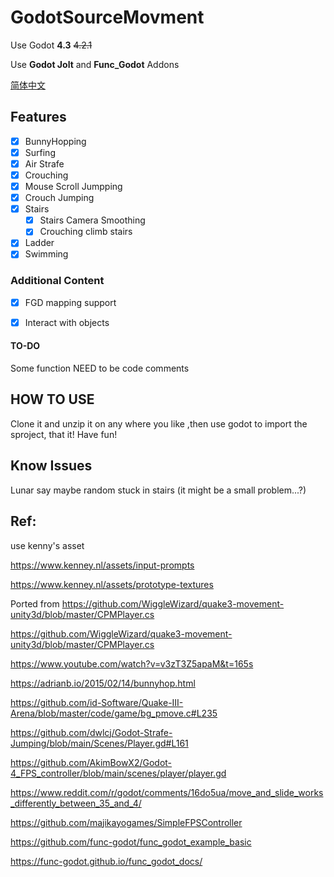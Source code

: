 # GodotSourceMovment

Use Godot __4.3__  ~~4.2.1~~ 

Use __Godot Jolt__ and __Func_Godot__  Addons

[简体中文](README.zh_CN.md)

## Features

- [x] BunnyHopping
- [x] Surfing
- [x] Air Strafe
- [x] Crouching
- [x] Mouse Scroll Jumpping
- [x] Crouch Jumping
- [x] Stairs
  - [x] Stairs Camera Smoothing
  - [x] Crouching climb stairs
- [x] Ladder
- [x] Swimming

### Additional Content

- [x] FGD mapping support

- [x] Interact with objects

#### TO-DO

Some function NEED to be code comments

## HOW TO USE

Clone it and unzip it on any where you like ,then use godot to import the sproject, that it! Have fun!

## Know Issues

Lunar say maybe random stuck in stairs (it might be a small problem...?)

## Ref:

use kenny's asset

https://www.kenney.nl/assets/input-prompts

https://www.kenney.nl/assets/prototype-textures

Ported from https://github.com/WiggleWizard/quake3-movement-unity3d/blob/master/CPMPlayer.cs

https://github.com/WiggleWizard/quake3-movement-unity3d/blob/master/CPMPlayer.cs

https://www.youtube.com/watch?v=v3zT3Z5apaM&t=165s

https://adrianb.io/2015/02/14/bunnyhop.html

https://github.com/id-Software/Quake-III-Arena/blob/master/code/game/bg_pmove.c#L235

https://github.com/dwlcj/Godot-Strafe-Jumping/blob/main/Scenes/Player.gd#L161

https://github.com/AkimBowX2/Godot-4_FPS_controller/blob/main/scenes/player/player.gd

https://www.reddit.com/r/godot/comments/16do5ua/move_and_slide_works_differently_between_35_and_4/

https://github.com/majikayogames/SimpleFPSController

https://github.com/func-godot/func_godot_example_basic

https://func-godot.github.io/func_godot_docs/